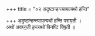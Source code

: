 +++
title = "०२ अदृष्टान्हन्त्यायत्यथो हन्ति"

+++
अ॒दृष्टा॑न्हन्त्याय॒त्यथो॑ हन्ति पराय॒ती ।  
अथो॑ अवघ्न॒ती ह॒न्त्यथो॑ पिनष्टि पिंष॒ती ॥